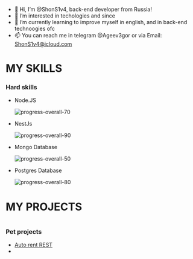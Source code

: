 - 👋 Hi, I’m @ShonS1v4, back-end developer from Russia!
- 👀 I’m interested in techologies and since
- 🌱 I’m currently learning to improve myself in english, and in back-end technoogies ofc 
- 📫 You can reach me in telegram @Ageev3gor or via Email: ShonS1v4@icloud.com

<h1> MY SKILLS </h1>
  <h3> Hard skills </h3>
  
   - Node.JS 
   		
      ![progress-overall-70](https://user-images.githubusercontent.com/48442694/146634900-bf79b866-6447-4d05-8087-3a68b23f3b3a.png)
   - NestJs 
   		
      ![progress-overall-90](https://user-images.githubusercontent.com/48442694/146634889-be0eca7d-33d6-49a5-81d9-ffd478c56bd5.png)
   - Mongo Database 
   		
      ![progress-overall-50](https://user-images.githubusercontent.com/48442694/146634865-75337b29-164f-4e8c-ae38-dc54fb3ff2b1.png)
   - Postgres Database 
   		
      ![progress-overall-80](https://user-images.githubusercontent.com/48442694/146634908-1c03ebdf-ca7a-4aa4-971b-9ac485a19fcd.png)


<h1> MY PROJECTS <h1>
  <h3> Pet projects </h3>
  
  - [Auto rent REST](https://github.com/ShonS1v4/car-rent-rest-API)
  - 
